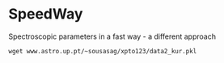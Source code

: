 # SpeedWay
Spectroscopic parameters in a fast way - a different approach


    wget www.astro.up.pt/~sousasag/xpto123/data2_kur.pkl
